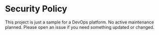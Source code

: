 # Security Policy

This project is just a sample for a DevOps platform. No active maintenance planned. Please open an issue
if you need something updated or changed.
